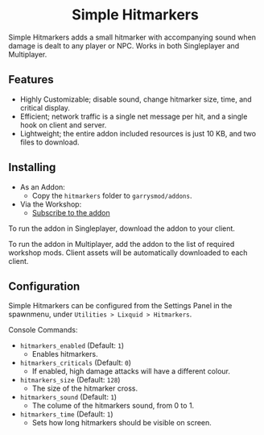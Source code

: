 <h1 align="center">Simple Hitmarkers</h1>

Simple Hitmarkers adds a small hitmarker with accompanying sound when damage is
dealt to any player or NPC. Works in both Singleplayer and Multiplayer.

## Features

- Highly Customizable; disable sound, change hitmarker size, time, and critical display.
- Efficient; network traffic is a single net message per hit, and a single hook on client and server.
- Lightweight; the entire addon included resources is just 10 KB, and two files to download.

## Installing

- As an Addon:
	- Copy the `hitmarkers` folder to `garrysmod/addons`.
- Via the Workshop:
	- [Subscribe to the
	  addon](http://steamcommunity.com/sharedfiles/filedetails/?id=950493639)

To run the addon in Singleplayer, download the addon to your client.

To run the addon in Multiplayer, add the addon to the list of required workshop
mods. Client assets will be automatically downloaded to each client.

## Configuration

Simple Hitmarkers can be configured from the Settings Panel in the spawnmenu,
under `Utilities > Lixquid > Hitmarkers`.

Console Commands:

- `hitmarkers_enabled` (Default: `1`)
	- Enables hitmarkers.
- `hitmarkers_criticals` (Default: `0`)
	- If enabled, high damage attacks will have a different colour.
- `hitmarkers_size` (Default: `128`)
	- The size of the hitmarker cross.
- `hitmarkers_sound` (Default: `1`)
	- The colume of the hitmarkers sound, from 0 to 1.
- `hitmarkers_time` (Default: `1`)
	- Sets how long hitmarkers should be visible on screen.
